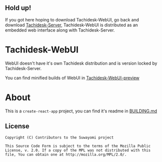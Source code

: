 ## Hold up!
If you got here hoping to download Tachidesk-WebUI, go back and download [Tachidesk-Server](https://github.com/Suwayomi/Tachidesk-Server), Tachidesk-WebUI is distributed as an embedded web interface along with Tachidesk-Server.

# Tachidesk-WebUI
WebUI doesn't have it's own Tachidesk distribution and is version locked by Tachidesk-Server.

You can find minified builds of WebUI in [Tachidesk-WebUI-preview](https://github.com/Suwayomi/Tachidesk-WebUI-preview)

# About
This is a `create-react-app` project, you can find it's readme in [BUILDING.md](./BUILDING.md)

## License

    Copyright (C) Contributors to the Suwayomi project

    This Source Code Form is subject to the terms of the Mozilla Public
    License, v. 2.0. If a copy of the MPL was not distributed with this
    file, You can obtain one at http://mozilla.org/MPL/2.0/.
